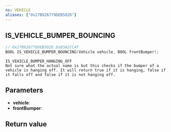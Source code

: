 ```yaml
---
ns: VEHICLE
aliases: ["0x27B926779DEB502D"]
---
```

## IS_VEHICLE_BUMPER_BOUNCING

```c
// 0x27B926779DEB502D 0xB3A2CC4F
BOOL IS_VEHICLE_BUMPER_BOUNCING(Vehicle vehicle, BOOL frontBumper);
```

```
IS_VEHICLE_BUMPER_HANGING_OFF  
Not sure what the actual name is but this checks if the bumper of a vehicle is hanging off. It will return true if it is hanging, false if it falls off and false if it is not hanging off.  
```

## Parameters
* **vehicle**: 
* **frontBumper**: 

## Return value
